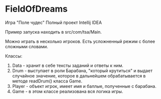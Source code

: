 # FieldOfDreams
Игра "Поле чудес"
Полный проект Intellij IDEA 

Пример запуска находить в src/com/tsa/Main.

Можно играть в несколько игроков. Есть усложненный режим с более сложными словами. 

Классы: 
  1. Data - хранит в себе тексты заданий и ответы к ним.
  2. Drum - выступает в роли Барабана, "который крутиться" и выдает случайное значение, 
    которое в дальнейшем обрабатывается в методе readDrum() класса Game.
  3. Player - объект игрок, имеет имя и баллые, полученные с барабана. 
  4. Game - в этом классе реализована вся логика игры.
